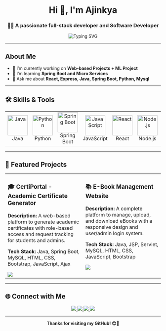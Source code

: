 <h1 align="center">Hi 👋, I'm Ajinkya</h1>
<h3 align="center">👨‍💻 A passionate full-stack developer and Software Developer</h3>

<p align="center">
  <img src="https://readme-typing-svg.demolab.com?font=Fira+Code&duration=3000&pause=1000&color=00FF84&center=true&vCenter=true&width=435&lines=Welcome+to+my+GitHub!;I+love+coding+and+solving+problems;Always+learning+new+things!" alt="Typing SVG" />
</p>

---

##  About Me
- 🔭 I’m currently working on **Web-based Projects + ML Project**
- 🌱 I’m learning **Spring Boot and Micro Services**
- 💬 Ask me about **React, Express, Java, Spring Boot, Python, Mysql**

---

## 🛠️ Skills & Tools

<table align="center">
  <tr>
    <td align="center" width="100">
      <img src="https://techstack-generator.vercel.app/java-icon.svg" alt="Java" width="65" height="65" />
      <br>Java
    </td>
    <td align="center" width="100">
      <img src="https://techstack-generator.vercel.app/python-icon.svg" alt="Python" width="65" height="65" />
      <br>Python
    </td>
   <td align="center" width="100">
      <img src="https://img.icons8.com/color/48/spring-logo.png" alt="Spring Boot" width="65" height="65" />
      <br>Spring Boot
    </td>
    <td align="center" width="100">
      <img src="https://techstack-generator.vercel.app/js-icon.svg" alt="JavaScript" width="65" height="65" />
      <br>JavaScript
    </td>
    <td align="center" width="100">
      <img src="https://techstack-generator.vercel.app/react-icon.svg" alt="React" width="65" height="65" />
      <br>React
    </td>
    <td align="center" width="100">
      <img src="https://img.icons8.com/color/96/nodejs.png" alt="Node.js" width="65" height="65" />
      <br>Node.js
    </td>
    <td align="center" width="100">
      <img src="https://techstack-generator.vercel.app/mysql-icon.svg" alt="MySQL" width="65" height="65" />
      <br>MySQL
    </td>
    <td align="center" width="100">
      <img src="https://img.icons8.com/external-tal-revivo-shadow-tal-revivo/96/external-mongodb-a-cross-platform-document-oriented-database-program-logo-shadow-tal-revivo.png" alt="MongoDB" width="65" height="65" />
      <br>MongoDB
    </td>
    <td align="center" width="100">
      <img src="https://techstack-generator.vercel.app/github-icon.svg" alt="GitHub" width="65" height="65" />
      <br>GitHub
    </td>
  </tr>
</table>

---

## 🚀 Featured Projects

<table align="center">
  <tr>
    <td width="50%" valign="top">
      <h3>🎓 CertiPortal - Academic Certificate Generator</h3>
      <p><strong>Description:</strong> A web-based platform to generate academic certificates with role-based access and request tracking for students and admins.</p>
      <p><strong>Tech Stack:</strong> Java, Spring Boot, MySQL, HTML, CSS, Bootstrap, JavaScript, Ajax</p>
      <a href="https://github.com/Ajinkya-Dhavale/Certi-Portal" target="_blank">
        <img src="https://img.shields.io/badge/View%20Code-000?style=for-the-badge&logo=github&logoColor=white" />
      </a>
    </td>
    <td width="50%" valign="top">
      <h3>📚 E-Book Management Website</h3>
      <p><strong>Description:</strong> A complete platform to manage, upload, and download eBooks with a responsive design and user/admin login system.</p>
      <p><strong>Tech Stack:</strong> Java, JSP, Servlet, MySQL, HTML, CSS, JavaScript, Bootstrap</p>
      <a href="https://github.com/Ajinkya-Dhavale/EBook-Management" target="_blank">
        <img src="https://img.shields.io/badge/View%20Code-000?style=for-the-badge&logo=github&logoColor=white" />
      </a>
    </td>
  </tr>
</table>

---

## 🌐 Connect with Me

<p align="center">
  <a href="https://linkedin.com/in/ajinkya-dhavale-6a620624b">
    <img src="https://img.shields.io/badge/-LinkedIn-blue?style=for-the-badge&logo=linkedin" />
  </a>
  <a href="mailto:ajinkyadhavale9604@gmail.com">
    <img src="https://img.shields.io/badge/-Gmail-D14836?style=for-the-badge&logo=gmail&logoColor=white" />
  </a>
  <a href="https://github.com/ajinkyapathak">
    <img src="https://img.shields.io/badge/-GitHub-181717?style=for-the-badge&logo=github&logoColor=white" />
  </a>
  <a href="https://www.instagram.com/ajinkya-dhavale-6060/">
    <img src="https://img.shields.io/badge/-Instagram-E4405F?style=for-the-badge&logo=instagram&logoColor=white" />
  </a>
</p>

---

<p align="center">
  <b>Thanks for visiting my GitHub! 😊🚀</b>
</p>
